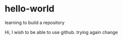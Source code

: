 # hello-world
learning to build a repository

Hi, I wish to be able to use github.
trying again
change
